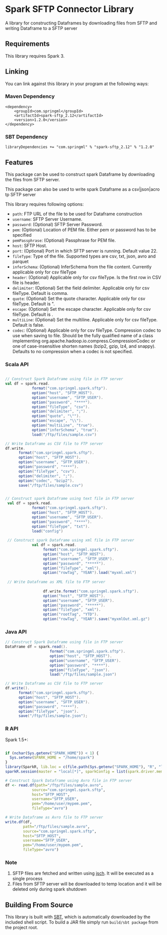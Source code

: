 # Spark SFTP Connector Library

A library for constructing Dataframes by downloading files from SFTP and writing Dataframe to a SFTP server

## Requirements

This library requires Spark 3.

## Linking
You can link against this library in your program at the following ways:

### Maven Dependency
```
<dependency>
	<groupId>com.springml</groupId>
	<artifactId>spark-sftp_2.12</artifactId>
	<version>1.2.0</version>
</dependency>

```

### SBT Dependency
```
libraryDependencies += "com.springml" % "spark-sftp_2.12" % "1.2.0"
```

## Features
This package can be used to construct spark Dataframe by downloading the files from SFTP server.

This package can also be used to write spark Dataframe as a csv|json|acro tp SFTP server

This library requires following options:
* `path`: FTP URL of the file to be used for Dataframe construction
* `username`: SFTP Server Username. 
* `password`: (Optional) SFTP Server Password. 
* `pem`: (Optional) Location of PEM file. Either pem or password has to be specified
* `pemPassphrase`: (Optional) Passphrase for PEM file.
* `host`: SFTP Host.
* `port`: (Optional) Port in which SFTP server is running. Default value 22.
* `fileType`: Type of the file. Supported types are csv, txt, json, avro and parquet
* `inferSchema`: (Optional) InferSchema from the file content. Currently applicable only for csv fileType
* `header`: (Optional) Applicable only for csv fileType. Is the first row in CSV file is header. 
* `delimiter`: (Optional) Set the field delimiter. Applicable only for csv fileType. Default is comma.
* `quote`: (Optional) Set the quote character. Applicable only for csv fileType. Default is ".
* `escape`: (Optional) Set the escape character. Applicable only for csv fileType. Default is \.
* `multiLine`: (Optional) Set the multiline. Applicable only for csv fileType. Default is false.
* `codec`: (Optional) Applicable only for csv fileType. Compression codec to use when saving to file. Should be the fully qualified name of a class implementing org.apache.hadoop.io.compress.CompressionCodec or one of case-insensitive shorten names (bzip2, gzip, lz4, and snappy). Defaults to no compression when a codec is not specified.

### Scala API
```scala

// Construct Spark Dataframe using file in FTP server
val df = spark.read.
            format("com.springml.spark.sftp").
            option("host", "SFTP_HOST").
            option("username", "SFTP_USER").
            option("password", "****").
            option("fileType", "csv").
            option("delimiter", ";").
            option("quote", "\"").
            option("escape", "\\").
            option("multiLine", "true").
            option("inferSchema", "true").
            load("/ftp/files/sample.csv")

// Write Dataframe as CSV file to FTP server
df.write.
      format("com.springml.spark.sftp").
      option("host", "SFTP_HOST").
      option("username", "SFTP_USER").
      option("password", "****").
      option("fileType", "csv").
      option("delimiter", ";").
      option("codec", "bzip2").
      save("/ftp/files/sample.csv")


// Construct spark Dataframe using text file in FTP server
 val df = spark.read.
            format("com.springml.spark.sftp").
            option("host", "SFTP_HOST").
            option("username", "SFTP_USER").
            option("password", "****").
            option("fileType", "txt").
            load("config")
            
 // Construct spark Dataframe using xml file in FTP server           
            val df = spark.read.
                 format("com.springml.spark.sftp").
                 option("host", "SFTP_HOST").
                 option("username", "SFTP_USER").
                 option("password", "*****").
                 option("fileType", "xml").
                 option("rowTag", "YEAR").load("myxml.xml")
                 
 // Write Dataframe as XML file to FTP server           
           
                 df.write.format("com.springml.spark.sftp").
                 option("host", "SFTP_HOST").
                 option("username", "SFTP_USER").
                 option("password", "*****").
                 option("fileType", "xml").
                 option("rootTag", "YTD").
                 option("rowTag", "YEAR").save("myxmlOut.xml.gz")

```


### Java API
```java
// Construct Spark Dataframe using file in FTP server
DataFrame df = spark.read().
					format("com.springml.spark.sftp").
				    option("host", "SFTP_HOST").
				    option("username", "SFTP_USER").
				    option("password", "****").
				    option("fileType", "json").
				    load("/ftp/files/sample.json")

// Write Dataframe as CSV file to FTP server
df.write().
      format("com.springml.spark.sftp").
      option("host", "SFTP_HOST").
      option("username", "SFTP_USER").
      option("password", "****").
      option("fileType", "json").
      save("/ftp/files/sample.json");
```

### R API
Spark 1.5+:
```r

if (nchar(Sys.getenv("SPARK_HOME")) < 1) {
  Sys.setenv(SPARK_HOME = "/home/spark")
}
library(SparkR, lib.loc = c(file.path(Sys.getenv("SPARK_HOME"), "R", "lib")))
sparkR.session(master = "local[*]", sparkConfig = list(spark.driver.memory = "2g"))

# Construct Spark Dataframe using Avro file in FTP server
df <- read.df(path="/ftp/files/sample.avro",
            source="com.springml.spark.sftp",
            host="SFTP_HOST",
            username="SFTP_USER",
            pem="/home/user/mypem.pem",
            fileType="avro")

# Write Dataframe as Avro file to FTP server
write.df(df,
        path="/ftp/files/sample.avro",
        source="com.springml.spark.sftp",
        host="SFTP_HOST",
        username="SFTP_USER",
        pem="/home/user/mypem.pem",
        fileType="avro")
```

### Note
1. SFTP files are fetched and written using [jsch](http://www.jcraft.com/jsch/). It will be executed as a single process
2. Files from SFTP server will be downloaded to temp location and it will be deleted only during spark shutdown

## Building From Source
This library is built with [SBT](http://www.scala-sbt.org/0.13/docs/Command-Line-Reference.html), which is automatically downloaded by the included shell script. To build a JAR file simply run `build/sbt package` from the project root.
